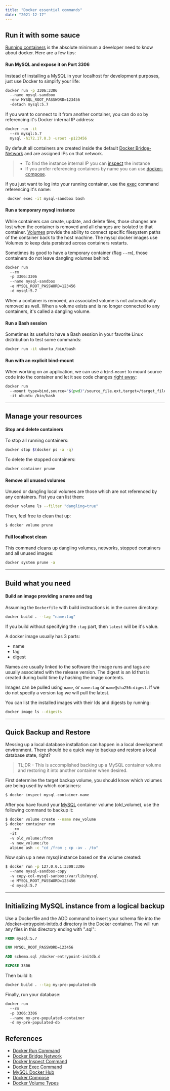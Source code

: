 ```yaml
---
title: "Docker essential commands"
date: "2021-12-17"
---
```


## Run it with some sauce

[Running containers][1] is the absolute minimum a developer need to know about docker. Here are a few tips:

#### Run MySQL and expose it on Port 3306

Instead of installing a MySQL in your localhost for development purposes, just use Docker to simplify your life:

```bash
docker run -p 3306:3306
  --name mysql-sandbox
  -env MYSQL_ROOT_PASSWORD=123456
  -detach mysql:5.7
```

If you want to connect to it from another container, you can do so by referencing it's Docker internal IP address:

```bash
docker run -it
  --rm mysql:5.7
  mysql -h172.17.0.3 -uroot -p123456
```

By default all containers are created inside the default [Docker Bridge-Network][2] and are assigned IPs on that network.

> - To find the instance internal IP you can [inspect][3] the instance
> - If you prefer referencing containers by name you can use [docker-compose][6].

If you just want to log into your running container, use the [exec][4] command referencing it's name:

```sh
 docker exec -it mysql-sandbox bash
```

#### Run a temporary mysql instance

While containers can create, update, and delete files, those changes are lost when the container is removed and all changes are isolated to that container.  [Volumes][7] provide the ability to connect specific filesystem paths of the container back to the host machine. The mysql docker images use Volumes to keep data persisted across containers restarts. 

Sometimes its good to have a temporary container (flag `--rm`), those containers do not leave dangling volumes behind:

```sh
docker run 
  --rm 
  -p 3306:3306 
  --name mysql-sandbox 
  -e MYSQL_ROOT_PASSWORD=123456
  -d mysql:5.7
```

When a container is removed, an associated volume is not automatically removed as well. When a volume exists and is no longer connected to any containers, it's called a dangling volume.

#### Run a Bash session

Sometimes its useful to have a Bash session in your favorite Linux distribution to test some commands:

```sh
docker run -it ubuntu /bin/bash
```

#### Run with an explicit bind-mount

When working on an application, we can use a `bind-mount` to mount source code into the container and let it see code changes [right away](https://docs.docker.com/get-started/06_bind_mounts/):

```sh
docker run
  --mount type=bind,source="$(pwd)"/source_file.ext,target=/target_file.ext
  -it ubuntu /bin/bash
```

----


## Manage your resources

#### Stop and delete containers

To stop all running containers:

```sh
docker stop $(docker ps -a -q)
```

To delete the stopped containers:

```sh
docker container prune
```

#### Remove all unused volumes

Unused or dangling local volumes are those which are not referenced by any containers. Fist you can list them:

```sh
docker volume ls --filter "dangling=true"
```

Then, feel free to clean that up:

```sh
$ docker volume prune
```
 
#### Full localhost clean

This command cleans up dangling volumes, networks, stopped containers and all unused images:

```sh
docker system prune -a
```


----


## Build what you need

#### Build an image providing a name and tag

Assuming the `Dockerfile` with build instructions is in the curren directory:

```sh
docker build . --tag "name:tag"
```

If you build without specifying the `:tag` part, then `latest` will be it's value.

A docker image usually has 3 parts: 
- name
- tag
- digest

Names are usually linked to the software the image runs and tags are usually associated with the release version. The digest is an Id that is created during build time by hashing the image contents.

Images can be pulled using `name`, or `name:tag` or `name@sha256:digest`. If we do not specify a version tag we will pull the latest.

You can list the installed images with their Ids and digests by running:

```sh
docker image ls --digests
```

----


## Quick Backup and Restore

Messing up a local database installation can happen in a local development environment. There should be a quick way to backup and restore a local database state, right?

> TL;DR - This is accomplished backing up a MySQL container volume and restoring it into another container when desired.

First determine the target backup volume, you should know which volumes are being used by which containers:

```sh
$ docker inspect mysql-container-name
```

After you have found your [MySQL][5] container volume (old_volume), use the following command to backup it:

```sh
$ docker volume create --name new_volume 
$ docker container run
  --rm
  -it
  -v old_volume:/from
  -v new_volume:/to
  alpine ash -c "cd /from ; cp -av . /to"
```

Now spin up a new mysql instance based on the volume created:

```sh
$ docker run -p 127.0.0.1:3308:3306
  --name mysql-sandbox-copy
  -v copy-col-mysql-sanbox:/var/lib/mysql
  -e MYSQL_ROOT_PASSWORD=123456
  -d mysql:5.7
```

----


## Initializing MySQL instance from a logical backup

Use a Dockerfile and the ADD command to insert your schema file into the /docker-entrypoint-initdb.d directory in the Docker container. The will run any files in this directory ending with ".sql":

```Dockerfile
FROM mysql:5.7

ENV MYSQL_ROOT_PASSWORD=123456

ADD schema.sql /docker-entrypoint-initdb.d

EXPOSE 3306
```

Then build it:

```sh
docker build . --tag my-pre-populated-db
```

Finally, run your database:

```sh
docker run 
  --rm 
  -p 3306:3306 
  --name my-pre-populated-container
  -d my-pre-populated-db
```

## References

* [Docker Run Command][1]
* [Docker Bridge Network][2]
* [Docker Inspect Command][3]
* [Docker Exec Command][4]
* [MySQL Docker Hub][5]
* [Docker Compose][6]
* [Docker Volume Types][7]

[1]: https://docs.docker.com/engine/reference/run/
[2]: https://docs.docker.com/network/bridge/
[3]: https://docs.docker.com/engine/reference/commandline/inspect/
[4]: https://docs.docker.com/engine/reference/commandline/exec/
[5]: https://hub.docker.com/_/mysql
[6]: https://docs.docker.com/compose/
[7]: https://stackoverflow.com/questions/47150829/what-is-the-difference-between-binding-mounts-and-volumes-while-handling-persist